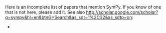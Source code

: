 Here is an incomplete list of papers that mention SymPy.  If you know of one that is not here, please add it.  See also http://scholar.google.com/scholar?q=sympy&hl=en&btnG=Search&as_sdt=1%2C32&as_sdtp=on:

- 